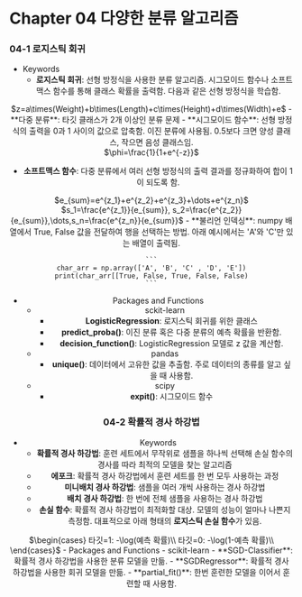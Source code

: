 # Chapter 04 다양한 분류 알고리즘
### 04-1 로지스틱 회귀
- Keywords
  - **로지스틱 회귀**: 선형 방정식을 사용한 분류 알고리즘. 시그모이드 함수나 소프트맥스 함수를 통해 클래스 확률을 출력함. 다음과 같은 선형 방정식을 학습함.
<center> $z=a\times(Weight)+b\times(Length)+c\times(Height)+d\times(Width)+e$
  - **다중 분류**: 타깃 클래스가 2개 이상인 분류 문제
  - **시그모이드 함수**: 선형 방정식의 출력을 0과 1 사이의 값으로 압축함. 이진 분류에 사용됨. 0.5보다 크면 양성 클래스, 작으면 음성 클래스임.
<center> $\phi=\frac{1}{1+e^{-z}}$

  - **소프트맥스 함수**: 다중 분류에서 여러 선형 방정식의 출력 결과를 정규화하여 합이 1이 되도록 함.
<center> $e_{sum}=e^{z_1}+e^{z_2}+e^{z_3}+\dots+e^{z_n}$
<center> $s_1=\frac{e^{z_1}}{e_{sum}}, s_2=\frac{e^{z_2}}{e_{sum}},\dots,s_n=\frac{e^{z_n}}{e_{sum}}$
  - **불리언 인덱싱**: numpy 배열에서 True, False 값을 전달하여 행을 선택하는 방법. 아래 예시에서는 'A'와 'C'만 있는 배열이 출력됨.

    ```
    char_arr = np.array(['A', 'B', 'C' , 'D', 'E'])
    print(char_arr[[True, False, True, False, False)
    ```
- Packages and Functions
  - sckit-learn
    - **LogisticRegression**: 로지스틱 회귀를 위한 클래스
    - **predict_proba()**: 이진 분류 혹은 다중 분류의 예측 확률을 반환함.
    - **decision_function()**: LogisticRegression 모델로 z 값을 계산함.
  - pandas
    - **unique()**: 데이터에서 고유한 값을 추출함. 주로 데이터의 종류를 알고 싶을 때 사용함.
  - scipy
    - **expit()**: 시그모이드 함수

### 04-2 확률적 경사 하강법
- Keywords
  - **확률적 경사 하강법**: 훈련 세트에서 무작위로 샘플을 하나씩 선택해 손실 함수의 경사를 따라 최적의 모델을 찾는 알고리즘
  - **에포크**: 확률적 경사 하강법에서 훈련 세트를 한 번 모두 사용하는 과정
  - **미니배치 경사 하강법**: 샘플을 여러 개씩 사용하는 경사 하강법
  - **배치 경사 하강법**: 한 번에 전체 샘플을 사용하는 경사 하강법
  - **손실 함수**: 확률적 경사 하강법이 최적화할 대상. 모델의 성능이 얼마나 나쁜지 측정함. 대표적으로 아래 형태의 **로지스틱 손실 함수**가 있음.
<center> $\begin{cases}
타깃=1: -\log(예측 확률)\\
타깃=0: -\log(1-예측 확률)\\
\end{cases}$
- Packages and Functions
  - scikit-learn
    - **SGD-Classifier**: 확률적 경사 하강법을 사용한 분류 모델을 만듦.
    - **SGDRegressor**: 확률적 경사 하강법을 사용한 회귀 모델을 만듦.
    - **partial_fit()**: 한번 훈련한 모델을 이어서 훈련할 때 사용함.